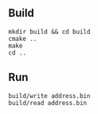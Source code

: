 
## Build
```shell script
mkdir build && cd build
cmake ..
make 
cd ..
```

## Run
```shell script
build/write address.bin
build/read address.bin
```